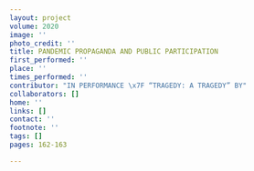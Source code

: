 ```yaml
---
layout: project
volume: 2020
image: ''
photo_credit: ''
title: PANDEMIC PROPAGANDA AND PUBLIC PARTICIPATION
first_performed: ''
place: ''
times_performed: ''
contributor: "IN PERFORMANCE \x7F “TRAGEDY: A TRAGEDY” BY"
collaborators: []
home: ''
links: []
contact: ''
footnote: ''
tags: []
pages: 162-163

---
```




